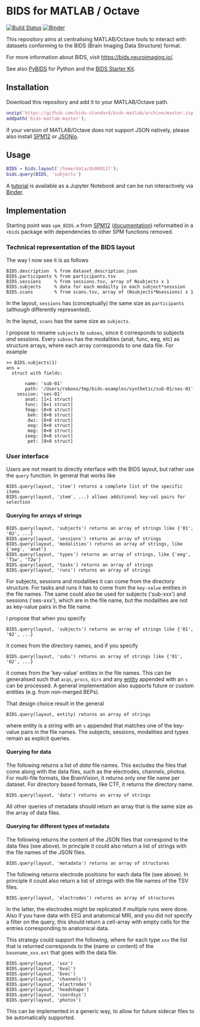 # BIDS for MATLAB / Octave
[![Build Status](https://travis-ci.com/bids-standard/bids-matlab.svg?branch=master)](https://travis-ci.com/bids-standard/bids-matlab)
[![Binder](https://mybinder.org/badge_logo.svg)](https://mybinder.org/v2/gh/bids-standard/bids-matlab/master?filepath=examples/tutorial.ipynb)

This repository aims at centralising MATLAB/Octave tools to interact with datasets conforming to the BIDS (Brain Imaging Data Structure) format.

For more information about BIDS, visit https://bids.neuroimaging.io/.

See also [PyBIDS](https://github.com/bids-standard/pybids) for Python and the [BIDS Starter Kit](https://github.com/bids-standard/bids-starter-kit).

## Installation

Download this repository and add it to your MATLAB/Octave path.

```Matlab
unzip('https://github.com/bids-standard/bids-matlab/archive/master.zip');
addpath('bids-matlab-master');
```
If your version of MATLAB/Octave does not support JSON natively, please also install [SPM12](https://www.fil.ion.ucl.ac.uk/spm/software/spm12/) or [JSONio](https://github.com/gllmflndn/JSONio).

## Usage

```Matlab
BIDS = bids.layout('/home/data/ds000117');
bids.query(BIDS, 'subjects')
```

A [tutorial](https://github.com/bids-standard/bids-matlab/blob/master/examples/tutorial.ipynb) is available as a Jupyter Notebook and can be run interactively via [Binder](https://mybinder.org/v2/gh/bids-standard/bids-matlab/master?filepath=examples/tutorial.ipynb).

## Implementation

Starting point was `spm_BIDS.m` from [SPM12](https://github.com/spm/spm12) ([documentation](https://en.wikibooks.org/wiki/SPM/BIDS#BIDS_parser_and_queries)) reformatted in a `+bids` package with dependencies to other SPM functions removed.

### Technical representation of the BIDS layout

The way I now see it is as follows

```
BIDS.description  % from dataset_description.json
BIDS.participants % from participants.tsv
BIDS.sessions     % from sessions.tsv, array of Nsubjects x 1
BIDS.subjects     % data for each modailty in each subject*sesssion
BIDS.scans        % from scans.tsv, array of (Nsubjects*Nsessions) x 1
```

In the layout, `sessions` has (conceptually) the same size as `participants` (although differently represented).

In the layout, `scans` has the same size as `subjects`.

I propose to rename `subjects` to `subses`, since it corresponds to subjects _and_ sessions. Every `subses` has the modalities (anat, func, eeg, etc) as structure arrays, where each array corresponds to one data file. For example

```
>> BIDS.subjects(1)
ans =
  struct with fields:

       name: 'sub-01'
       path: '/Users/roboos/tmp/bids-examples/synthetic/sub-01/ses-01'
    session: 'ses-01'
       anat: [1×1 struct]
       func: [8×1 struct]
       fmap: [0×0 struct]
        beh: [0×0 struct]
        dwi: [0×0 struct]
        eeg: [0×0 struct]
        meg: [0×0 struct]
       ieeg: [0×0 struct]
        pet: [0×0 struct]
```

### User interface

Users are not meant to directly interface with the BIDS layout, but rather use the `query` function. In general that works like

```
BIDS.query(layout, 'item') returns a complete list of the specific items
BIDS.query(layout, 'item', ...) allows additional key-val pairs for selection
```

#### Querying for arrays of strings

```
BIDS.query(layout, 'subjects') returns an array of strings like {'01', '02', ...}
BIDS.query(layout, 'sessions') returns an array of strings
BIDS.query(layout, 'modalities') returns an array of strings, like {'eeg', 'anat'}
BIDS.query(layout, 'types') returns an array of strings, like {'eeg', 'T1w', 'T2w'}
BIDS.query(layout, 'tasks') returns an array of strings
BIDS.query(layout, 'runs') returns an array of strings
```

For subjects, sessions and modalities it can come from the directory structure. For tasks and runs it has to come from the `key-value` entities in the file names. The same could also be used for subjects ('sub-xxx') and sessions ('ses-xxx'), which are in the file name, but the modalities are not as key-value pairs in the file name.

I propose that when you specify

```
BIDS.query(layout, 'subjects') returns an array of strings like {'01', '02', ...}
```

it comes from the directory names, and if you specify

```
BIDS.query(layout, 'subs') returns an array of strings like {'01', '02', ...}
```

it comes from the 'key-value' entities in the file names. This can be generalised such that `acqs`, `procs`, `dirs` and any [entity](https://bids-specification.readthedocs.io/en/stable/99-appendices/04-entity-table.html) appended with an `s` can be processed. A general implementation also supports future or custom entities (e.g. from non-merged BEPs).

That design choice result in the general

```
BIDS.query(layout, entity) returns an array of strings
```

where entity is a string with an `s` appended that matches one of the key-value pairs in the file names. The subjects, sessions, modalities and types remain as explicit queries.

#### Querying for data

The following returns a list of _data_ file names. This excludes the files that come along with the data files, such as the electrodes, channels, photos. For multi-file formats, like BrainVision, it returns only one file name per dataset. For directory based formats, like CTF, it returns the directory name.

```
BIDS.query(layout, 'data') returns an array of strings
```

All other queries of metadata should return an array that is the same size as the array of data files.

#### Querying for different types of metadata

The following returns the content of the JSON files that correspond to the data files (see above). In principle it could also return a list of strings with the file names of the JSON files.

```
BIDS.query(layout, 'metadata') returns an array of structures
```

The following returns electrode positions for each data file (see above). In principle it could also return a list of strings with the file names of the TSV files.

```
BIDS.query(layout, 'electrodes') returns an array of structures
```

In the latter, the electrodes might be replicated if multiple runs were done. Also if you have data with EEG and anatomical MRI, and you did not specify a filter on the query, this should return a cell-array with empty cells for the entries corresponding to anatomical data.

This strategy could support the following, where for each type `xxx` the list that is returned corresponds to the (name or content) of the `basename_xxx.ext` that goes with the data file.

```
BIDS.query(layout, 'xxx')
BIDS.query(layout, 'bval')
BIDS.query(layout, 'bvec')
BIDS.query(layout, 'channels')
BIDS.query(layout, 'electrodes')
BIDS.query(layout, 'headshape')
BIDS.query(layout, 'coordsys')
BIDS.query(layout, 'photos')
```

This can be implemented in a generic way, to allow for future sidecar files to be automatically supported.
